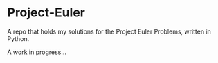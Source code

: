 # Project-Euler
A repo that holds my solutions for the Project Euler Problems, written in Python.

A work in progress...
